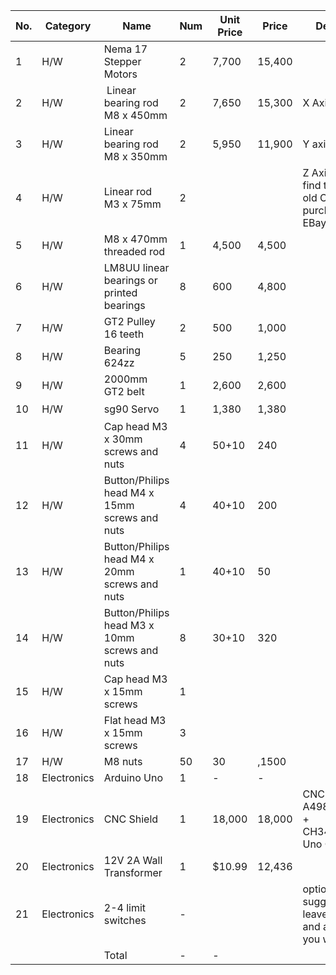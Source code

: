 No.	|	Category	|	Name	|	Num	|	Unit Price	|	 Price 	|	Description	|	Seller	|	Link fo shopping
---	|	---	|	---	|	---	|	---	|	---	|	---	|	---	|	---
1	|	H/W	|	Nema 17 Stepper Motors	|	2	|	 7,700 	|	 15,400 	|		|	미스터조각기	|	https://smartstore.naver.com/mrcnc/products/2097373008
2	|	H/W	|	 Linear bearing rod M8 x 450mm	|	2	|	 7,650 	|	 15,300 	|	X Axis	|	베어링가게	|	https://smartstore.naver.com/allbearing/products/403940030
3	|	H/W	|	Linear bearing rod M8 x 350mm	|	2	|	 5,950 	|	 11,900 	|	Y axis	|		|	
4	|	H/W	|	Linear rod M3 x 75mm	|	2	|		|		|	Z Axis (You can find them in any old CDROM or purchase on EBay)	|		|	
5	|	H/W	|	M8 x 470mm threaded rod	|	1	|	 4,500 	|	 4,500 	|		|	내써팝	|	https://smartstore.naver.com/nasspop/products/3559839665
6	|	H/W	|	LM8UU linear bearings or printed bearings	|	8	|	 600 	|	 4,800 	|		|		|	https://smartstore.naver.com/nasspop/products/549934645
7	|	H/W	|	GT2 Pulley 16 teeth	|	2	|	 500 	|	 1,000 	|		|		|	https://smartstore.naver.com/nasspop/products/337008823
8	|	H/W	|	Bearing 624zz	|	5	|	 250 	|	 1,250 	|		|		|	https://smartstore.naver.com/nasspop/products/337005985
9	|	H/W	|	2000mm GT2 belt	|	1	|	 2,600 	|	 2,600 	|		|		|	https://smartstore.naver.com/nasspop/products/337008935
10	|	H/W	|	sg90 Servo	|	1	|	 1,380 	|	 1,380 	|		|	협신전자	|	https://smartstore.naver.com/ic11401/products/550103576
11	|	H/W	|	Cap head M3 x 30mm screws and nuts	|	4	|	50+10	|	 240 	|		|	영원툴	|	https://smartstore.naver.com/0109/products/2185058720
12	|	H/W	|	Button/Philips head M4 x 15mm screws and nuts	|	4	|	40+10	|	 200 	|		|		|	
13	|	H/W	|	Button/Philips head M4 x 20mm screws and nuts	|	1	|	40+10	|	 50 	|		|		|	
14	|	H/W	|	Button/Philips head M3 x 10mm screws and nuts	|	8	|	30+10	|	 320 	|		|		|	
15	|	H/W	|	Cap head M3 x 15mm screws	|	1	|		|		|		|		|	
16	|	H/W	|	Flat head M3 x 15mm screws	|	3	|		|		|		|		|	
17	|	H/W	|	M8 nuts	|	50	|	30	|	 ,1500 	|		|		|	https://smartstore.naver.com/0109/products/2233911416
18	|	Electronics	|	Arduino Uno	|	1	|	-	|	 - 	|		|		|	
19	|	Electronics	|	CNC Shield	|	1	|	 18,000 	|	 18,000 	|	CNC Shield + A4988 Driver x 4 + CH340G(Arduino Uno Compatible)	|	미스터조각기	|	https://smartstore.naver.com/mrcnc/products/760201081
20	|	Electronics	|	12V 2A Wall Transformer	|	1	|	$10.99 	|	 12,436 	|		|	amazon	|	https://www.amazon.com/Adapter-100-240V-Transformers-Switching-Adaptor/dp/B019Q3U72M
21	|	Electronics	|	2-4 limit switches	|	-	|		|		|	optional. I suggest you leave them off and add later if you want them	|		|	
	|		|	Total	|	-	|	-	|		|		|		|	
